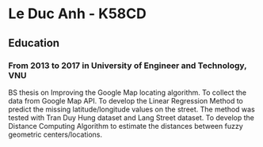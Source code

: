 # Le Duc Anh - K58CD
## Education
### From 2013 to 2017 in University of Engineer and Technology, VNU
BS thesis on Improving the Google Map locating algorithm. 
To collect the data from Google Map API.
To develop the Linear Regression Method to predict the missing latitude/longitude values on the street. The method was tested with Tran Duy Hung dataset and Lang Street dataset.
To develop the Distance Computing Algorithm to estimate the distances between fuzzy geometric centers/locations.
